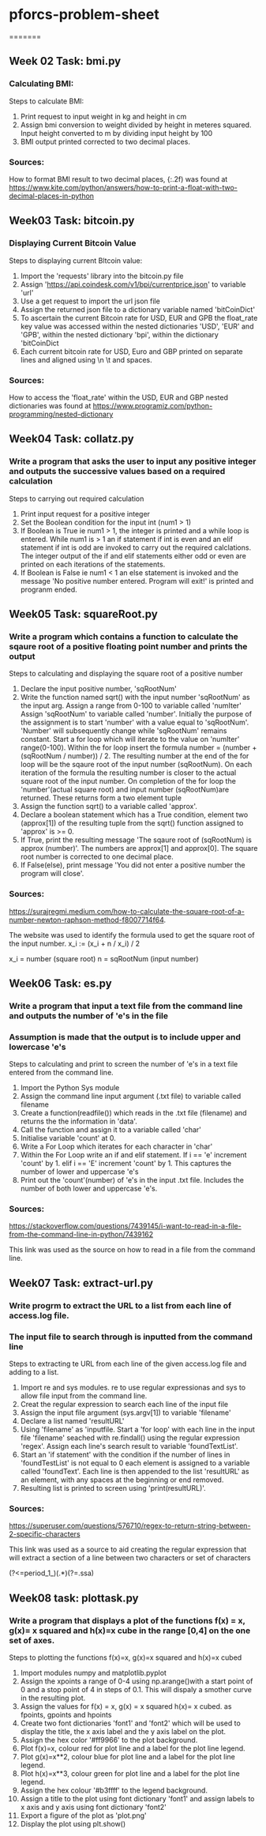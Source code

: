 # pforcs-problem-sheet


=======

## Week 02 Task: bmi.py
### Calculating BMI:

Steps to calculate BMI:

1. Print request to input weight in kg and height in cm
2. Assign bmi conversion to weight divided by height in meteres squared. Input height converted to m by dividing input height by 100
3. BMI output printed corrected to two decimal places.

### Sources:

How to format BMI result to two decimal places, {:.2f) was found at
https://www.kite.com/python/answers/how-to-print-a-float-with-two-decimal-places-in-python

## Week03 Task: bitcoin.py 
### Displaying Current Bitcoin Value

Steps to displaying current Bltcoin value:

1. Import the 'requests' library into the bitcoin.py file
2. Assign 'https://api.coindesk.com/v1/bpi/currentprice.json' to variable 'url'
3. Use a get request to import the url json file
4. Assign the returned json file to a dictionary variable named 'bitCoinDict'
5. To ascertain the current Bitcoin rate for USD, EUR and GPB the float_rate key value was accessed within the nested dictionaries
   'USD', 'EUR' and 'GPB', within the nested dictionary 'bpi', within the dictionary 'bitCoinDict
6. Each current bitcoin rate for USD, Euro and GBP printed on separate lines and aligned using \n \t and spaces.

### Sources:
How to access the 'float_rate' within the USD, EUR and GBP nested dictionaries was found at
https://www.programiz.com/python-programming/nested-dictionary

## Week04 Task: collatz.py
### Write a program that asks the user to input any positive integer and outputs the successive values based on a required calculation

Steps to carrying out required calculation

1. Print input request for a positive integer
2. Set the Boolean condition for the input int (num1 > 1)
3. If Boolean is True ie num1 > 1, the integer is printed and a while loop is entered.
   While num1 is > 1 an if statement if int is even and an elif statement if int is odd are invoked to carry out
   the required calclations. The integer output of the if and elif statements either odd or even are printed on each 
   iterations of the statements.
4. If Boolean is False ie num1 < 1 an else statement is invoked and the message 'No positive number entered. Program will exit!'
   is printed and progranm ended.

## Week05 Task: squareRoot.py
### Write a program which contains a function to calculate the sqaure root of a positive floating point number and prints the output

Steps to calculating and displaying the square root of a positive number

1. Declare the input positive number, 'sqRootNum'
2. Write the function named sqrt() with the input number 'sqRootNum' as the input arg.
   Assign a range from 0-100 to variable called 'numIter'
   Assign 'sqRootNum' to variable called 'number'. Initially the purpose of the assignment is to start 'number' with a value equal to 'sqRootNum'.
   'Number' will subsequently change while 'sqRootNum' remains constant.
   Start a for loop which will iterate to the value on 'numIter' range(0-100). Within the for loop insert the formula number = (number + (sqRootNum / number)) / 2.
   The resulting number at the end of the for loop will be the sqaure root of the input number (sqRootNum). On each iteration of the formula the resulting number
   is closer to the actual square root of the input number.
   On completion of the for loop the 'number'(actual square root) and input number (sqRootNum)are returned.
   These returns form a two element tuple
3. Assign the function sqrt() to a variable called 'approx'.
4. Declare a boolean statement which has a True condition, element two (approx[1]) of the resulting tuple from the sqrt() function assigned to 'approx' is >= 0.
5. If True, print the resulting message 'The sqaure root of (sqRootNum) is approx (number)'. The numbers are approx[1] and approx[0].
   The square root number is corrected to one decimal place.
6. If False(else), print message 'You did not enter a positive number the program will close'.

### Sources:
https://surajregmi.medium.com/how-to-calculate-the-square-root-of-a-number-newton-raphson-method-f8007714f64.

The website was used to identify the formula used to get  the square root of the input number.
x_i := (x_i + n / x_i) / 2

x_i = number (square root)
n = sqRootNum (input number)

## Week06 Task: es.py
### Write a program that input a text file from the command line and outputs the number of 'e's in the file
### Assumption is made that the output is to include upper and lowercase 'e's

Steps to calculating and print to screen the number of 'e's in a text file entered from the command line.

1. Import the Python Sys module
2. Assign the command line input argument (.txt file) to variable called filename
3. Create a function(readfile()) which reads in the .txt file (filename) and returns the the information in 'data'.
4. Call the function and assign it to a variable called 'char'
5. Initialise variable 'count' at 0.
6. Write a For Loop which iterates for each character in 'char'
7. Within the For Loop write an if and elif statement. If i == 'e' increment 'count' by 1.
   elif i == 'E' increment 'count' by 1. This captures the number of lower and uppercase 'e's 
8. Print out the 'count'(number) of 'e's in the input .txt file. Includes the number of both lower and uppercase 'e's.

### Sources:
https://stackoverflow.com/questions/7439145/i-want-to-read-in-a-file-from-the-command-line-in-python/7439162

This link was used as the source on how to read in a file from the command line. 

## Week07 Task: extract-url.py
### Write progrm to extract the URL to a list from each line of access.log file.
### The input file to search through is inputted from the command line

Steps to extracting te URL from each line of the given access.log file and adding to a list.

1. Import re and sys modules. re to use regular expressionas and sys to allow file input from the command line.
2. Creat the regular expression to search each line of the input file
3. Assign the input file argument (sys.argv[1]) to variable 'filename'
4. Declare a list named 'resultURL'
5. Using 'filename' as 'inputfile. Start a 'for loop' with each line in the input file 'filename' seached with re.findall() using the 
   regular expression 'regex'. Assign each line's search result to variable 'foundTextList'.
6. Start an 'if statement' with the condition if the number of lines in 'foundTestList' is not equal to 0 each element is assigned to
   a variable called 'foundText'. Each line is then appended to the list 'resultURL' as an element, with any spaces at the beginning or end
   removed. 
7. Resulting list is printed to screen using 'print(resultURL)'.

### Sources:
https://superuser.com/questions/576710/regex-to-return-string-between-2-specific-characters

This link was used as a source to aid creating the regular expression that will extract a section of a line between two characters or set of characters

(?<=period_1_)(.*)(?=.ssa)


## Week08 task: plottask.py
### Write a program that displays a plot of the functions f(x) = x, g(x)= x squared and h(x)=x cube in the range [0,4] on the one set of axes.

Steps to plotting the functions f(x)=x, g(x)=x squared and h(x)=x cubed

1. Import modules numpy and matplotlib.pyplot
2. Assign the xpoints a range of 0-4 using np.arange()with a start point of 0 and a stop 
   point of 4 in steps of 0.1. This will dispaly a smother curve in the resulting plot.
3. Assign the values for f(x) = x, g(x) = x squared h(x)= x cubed.
   as fpoints, gpoints and hpoints
4. Create two font dictionaries 'font1' and 'font2' which will be used to display the title, the x axis label and
   the y axis label on the plot.
5. Assign the hex color '#ff9966' to the plot background.
6. Plot f(x)=x, colour red for plot line and a label for the plot line legend.
7. Plot g(x)=x**2, colour blue for plot line and a label for the plot line legend.
8. Plot h(x)=x**3, colour green for plot line and a label for the plot line legend.
9. Assign the hex colour  '#b3ffff' to the legend background.
10. Assign a title to the plot using font dictionary 'font1' and assign labels to
    x axis and y axis using font dictionary 'font2'
11. Export a figure of the plot as 'plot.png'
12. Display the plot using plt.show()


